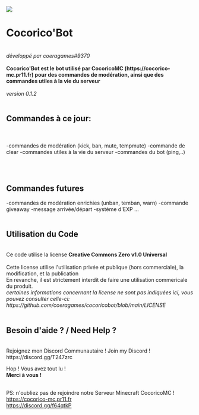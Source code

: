 <img src="https://cocorico-mc.pr11.fr/logo.png">
<h1>Cocorico'Bot</h1><br>
<i>développé par coeragames#9370</i><br><br>
<strong>Cocorico'Bot est le bot utilisé par CocoricoMC (https://cocorico-mc.pr11.fr) pour des commandes de modération, ainsi que des commandes utiles à la vie du serveur</strong><br><br>
<i>version 0.1.2</i><br><br>
<h2>Commandes à ce jour:</h2><br><br>
-commandes de modération (kick, ban, mute, tempmute)
-commande de clear
-commandes utiles à la vie du serveur
-commandes du bot (ping,..)

<br><br>

<h2>Commandes futures</h2>
-commandes de modération enrichies (unban, temban, warn)
-commande giveaway
-message arrivée/départ
-système d'EXP
...
<br><br>

<h2>Utilisation du Code</h2><br>
Ce code utilise la license <strong>Creative Commons Zero v1.0 Universal</strong><br><br>
Cette license utilise l'utilisation privée et publique (hors commerciale), la modification, et la publication<br>
En revanche, il est strictement interdit de faire une utilisation commericale du produit.<br>
<i>certaines informations concernant la license ne sont pas indiquées ici, vous pouvez consulter celle-ci: https://github.com/coeragames/cocoricobot/blob/main/LICENSE</i><br><br>

<h2>Besoin d'aide ? / Need Help ?</h2><br>
Rejoignez mon Discord Communautaire !
Join my Discord !
https://discord.gg/T247zrc


Hop ! Vous avez tout lu !<br>
<strong>Merci à vous !</strong><br><br>

PS: n'oubliez pas de rejoindre notre Serveur Minecraft CocoricoMC !<br>
https://cocorico-mc.pr11.fr<br>
https://discord.gg/f64qtkP
